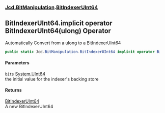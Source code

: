 ### [Jcd.BitManipulation](Jcd_BitManipulation.md 'Jcd.BitManipulation').[BitIndexerUInt64](Jcd_BitManipulation_BitIndexerUInt64.md 'Jcd.BitManipulation.BitIndexerUInt64')
## BitIndexerUInt64.implicit operator BitIndexerUInt64(ulong) Operator
Automatically Convert from a ulong to a BitIndexerUInt64  
```csharp
public static Jcd.BitManipulation.BitIndexerUInt64 implicit operator BitIndexerUInt64(ulong bits);
```
#### Parameters
<a name='Jcd_BitManipulation_BitIndexerUInt64_op_ImplicitJcd_BitManipulation_BitIndexerUInt64(ulong)_bits'></a>
`bits` [System.UInt64](https://docs.microsoft.com/en-us/dotnet/api/System.UInt64 'System.UInt64')  
the initial value for the indexer's backing store
  
#### Returns
[BitIndexerUInt64](Jcd_BitManipulation_BitIndexerUInt64.md 'Jcd.BitManipulation.BitIndexerUInt64')  
A new BitIndexerUInt64

